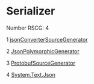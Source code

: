 <h1>Serializer</h1>

Number RSCG: 4

   1 [jsonConverterSourceGenerator](/docs/jsonConverterSourceGenerator)

   2 [JsonPolymorphicGenerator](/docs/JsonPolymorphicGenerator)

   3 [ProtobufSourceGenerator](/docs/ProtobufSourceGenerator)

   4 [System.Text.Json](/docs/System.Text.Json)
    